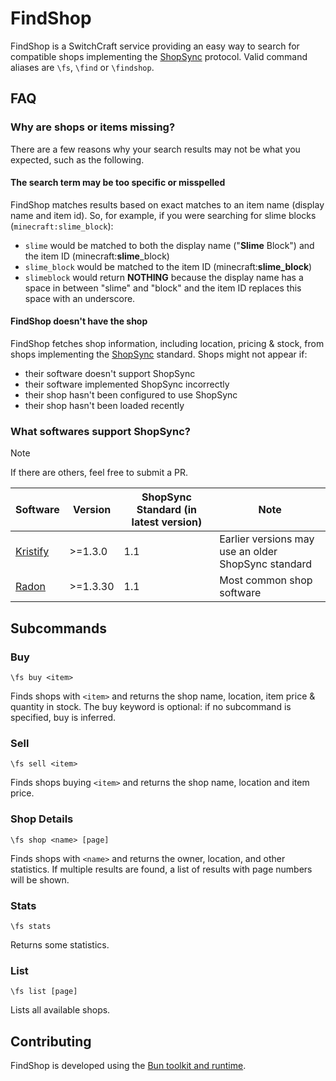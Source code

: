 # FindShop

FindShop is a SwitchCraft service providing an easy way to search for compatible shops implementing the [ShopSync] protocol.
Valid command aliases are `\fs`, `\find` or `\findshop`.

## FAQ

### Why are shops or items missing?

There are a few reasons why your search results may not be what you expected, such as the following.

#### The search term may be too specific or misspelled

FindShop matches results based on exact matches to an item name (display name and item id). So, for example, if you were searching for slime blocks (`minecraft:slime_block`):

- `slime` would be matched to both the display name ("**Slime** Block") and the item ID (minecraft:**slime**\_block)
- `slime_block` would be matched to the item ID (minecraft:**slime_block**)
- `slimeblock` would return **NOTHING** because the display name has a space in between "slime" and "block" and the item ID replaces this space with an underscore.

#### FindShop doesn't have the shop

FindShop fetches shop information, including location, pricing & stock, from shops implementing the [ShopSync] standard.
Shops might not appear if:

- their software doesn't support ShopSync
- their software implemented ShopSync incorrectly
- their shop hasn't been configured to use ShopSync
- their shop hasn't been loaded recently

### What softwares support ShopSync?

> [!NOTE]
> If there are others, feel free to submit a PR.

| Software                                         | Version  | ShopSync Standard (in latest version) | Note                                                |
| ------------------------------------------------ | -------- | ------------------------------------- | --------------------------------------------------- |
| [Kristify](https://github.com/Kristify/Kristify) | >=1.3.0  | 1.1                                   | Earlier versions may use an older ShopSync standard |
| [Radon](https://github.com/Allymonies/Radon)     | >=1.3.30 | 1.1                                   | Most common shop software                           |

## Subcommands

### Buy

```chat
\fs buy <item>
```

Finds shops with `<item>` and returns the shop name, location, item price & quantity in stock. The buy keyword is optional: if no subcommand is specified, buy is inferred.

### Sell

```chat
\fs sell <item>
```

Finds shops buying `<item>` and returns the shop name, location and item price.

### Shop Details

```chat
\fs shop <name> [page]
```

Finds shops with `<name>` and returns the owner, location, and other statistics. If multiple results are found, a list of results with page numbers will be shown.

### Stats

```chat
\fs stats
```

Returns some statistics.

### List

```chat
\fs list [page]
```

Lists all available shops.

## Contributing

FindShop is developed using the [Bun toolkit and runtime](https://bun.sh).

[ShopSync]: https://p.sc3.io/7Ae4KxgzAM
